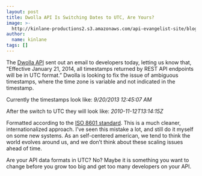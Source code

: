 ```yaml
---
layout: post
title: Dwolla API Is Switching Dates to UTC, Are Yours?
image: >-
  http://kinlane-productions2.s3.amazonaws.com/api-evangelist-site/blog/timezone_UTC.png
author:
  name: kinlane
tags: []
---
```

The [Dwolla API](https://www.dwolla.com/developers) sent out an email to developers today, letting us know that, "Effective January 21, 2014, all timestamps returned by REST API endpoints will be in UTC format.” Dwolla is looking to fix the issue of ambiguous timestamps, where the time zone is variable and not indicated in the timestamp.

Currently the timestamps look like: _9/20/2013 12:45:07 AM_

After the switch to UTC they will look like: _2010-11-12T13:14:15Z_

Formatted according to the [ISO 8601 standard](http://en.wikipedia.org/wiki/ISO_8601). This is a much cleaner, internationalized approach. I’ve seen this mistake a lot, and still do it myself on some new systems. As an self-centered american, we tend to think the world evolves around us, and we don’t think about these scaling issues ahead of time.

Are your API data formats in UTC? No? Maybe it is something you want to change before you grow too big and get too many developers on your API.